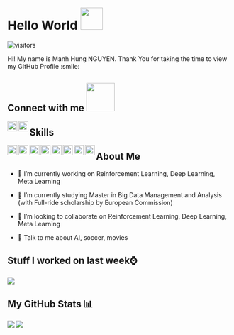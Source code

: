 
# Hello World <img src = "https://raw.githubusercontent.com/MartinHeinz/MartinHeinz/master/wave.gif" width = 50px>
![visitors](https://visitor-badge.glitch.me/badge?page_id=hungnm2008.hungnm2008)

<div size='20px'> Hi! My name is Manh Hung NGUYEN. Thank You for taking the time to view my GitHub Profile :smile: 
<h2> Connect with me <img src='https://raw.githubusercontent.com/ShahriarShafin/ShahriarShafin/main/Assets/handshake.gif' width="64px"> </h2>
<a href = 'https://www.linkedin.com/in/hungnm2008'> <img width = '22px' align= 'left' src="https://raw.githubusercontent.com/rahulbanerjee26/githubAboutMeGenerator/main/icons/linked-in-alt.svg"/></a> 
<a href = 'https://www.github.com/hungnm2008'> <img width = '22px' align= 'left' src="https://raw.githubusercontent.com/rahulbanerjee26/githubAboutMeGenerator/main/icons/github.svg"/></a> 
</div>

<h2> Skills </h2>

<img width ='22px' align='left' src ='https://raw.githubusercontent.com/rahulbanerjee26/githubAboutMeGenerator/main/icons/python.svg'>
<img width ='22px' align='left' src ='https://raw.githubusercontent.com/rahulbanerjee26/githubAboutMeGenerator/main/icons/hadoop.svg'>
<img width ='22px' align='left' src ='https://raw.githubusercontent.com/rahulbanerjee26/githubAboutMeGenerator/main/icons/aws.svg'>
<img width ='22px' align='left' src ='https://raw.githubusercontent.com/rahulbanerjee26/githubAboutMeGenerator/main/icons/heroku.svg'>
<img width ='22px' align='left' src ='https://raw.githubusercontent.com/rahulbanerjee26/githubAboutMeGenerator/main/icons/java.svg'>
<img width ='22px' align='left' src ='https://raw.githubusercontent.com/rahulbanerjee26/githubAboutMeGenerator/main/icons/linux.svg'>
<img width ='22px' align='left' src ='https://raw.githubusercontent.com/rahulbanerjee26/githubAboutMeGenerator/main/icons/pytorch.svg'>
<img width ='22px' align='left' src ='https://raw.githubusercontent.com/rahulbanerjee26/githubAboutMeGenerator/main/icons/c.svg'>

<h2> About Me</h2>

- 🔭 I’m currently working on Reinforcement Learning, Deep Learning, Meta Learning

- 🌱 I’m currently studying Master in Big Data Management and Analysis (with Full-ride scholarship by European Commission)

- 👯 I’m looking to collaborate on Reinforcement Learning, Deep Learning, Meta Learning

- 💬 Talk to me about AI, soccer, movies

## Stuff I worked on last week⌚
<a href="https://github.com/anuraghazra/github-readme-stats">
<img align="center" src="https://github-readme-stats.vercel.app/api/wakatime?username=@hungnm2008&compact=True"/>
</a>

## My GitHub Stats 📊
<a href="https://github.com/anuraghazra/github-readme-stats">
<img align="left" src="https://github-readme-stats.vercel.app/api?username=hungnm2008&count_private=true&show_icons=true&theme=radical" />
</a>
<a href="https://github.com/anuraghazra/convoychat">
<img align="center" src="https://github-readme-stats.vercel.app/api/top-langs/?username=hungnm2008&layout=compact" />
</a>

<!-- BLOG-POST-LIST:START -->
<!-- BLOG-POST-LIST:END -->


